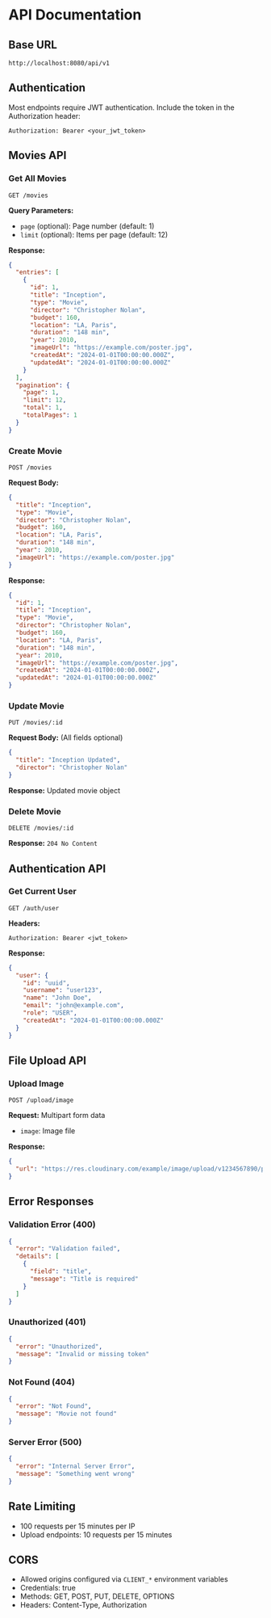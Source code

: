# API Documentation

## Base URL
```
http://localhost:8080/api/v1
```

## Authentication
Most endpoints require JWT authentication. Include the token in the Authorization header:
```
Authorization: Bearer <your_jwt_token>
```

## Movies API

### Get All Movies
```http
GET /movies
```

**Query Parameters:**
- `page` (optional): Page number (default: 1)
- `limit` (optional): Items per page (default: 12)

**Response:**
```json
{
  "entries": [
    {
      "id": 1,
      "title": "Inception",
      "type": "Movie",
      "director": "Christopher Nolan",
      "budget": 160,
      "location": "LA, Paris",
      "duration": "148 min",
      "year": 2010,
      "imageUrl": "https://example.com/poster.jpg",
      "createdAt": "2024-01-01T00:00:00.000Z",
      "updatedAt": "2024-01-01T00:00:00.000Z"
    }
  ],
  "pagination": {
    "page": 1,
    "limit": 12,
    "total": 1,
    "totalPages": 1
  }
}
```

### Create Movie
```http
POST /movies
```

**Request Body:**
```json
{
  "title": "Inception",
  "type": "Movie",
  "director": "Christopher Nolan",
  "budget": 160,
  "location": "LA, Paris",
  "duration": "148 min",
  "year": 2010,
  "imageUrl": "https://example.com/poster.jpg"
}
```

**Response:**
```json
{
  "id": 1,
  "title": "Inception",
  "type": "Movie",
  "director": "Christopher Nolan",
  "budget": 160,
  "location": "LA, Paris",
  "duration": "148 min",
  "year": 2010,
  "imageUrl": "https://example.com/poster.jpg",
  "createdAt": "2024-01-01T00:00:00.000Z",
  "updatedAt": "2024-01-01T00:00:00.000Z"
}
```

### Update Movie
```http
PUT /movies/:id
```

**Request Body:** (All fields optional)
```json
{
  "title": "Inception Updated",
  "director": "Christopher Nolan"
}
```

**Response:** Updated movie object

### Delete Movie
```http
DELETE /movies/:id
```

**Response:** `204 No Content`

## Authentication API

### Get Current User
```http
GET /auth/user
```

**Headers:**
```
Authorization: Bearer <jwt_token>
```

**Response:**
```json
{
  "user": {
    "id": "uuid",
    "username": "user123",
    "name": "John Doe",
    "email": "john@example.com",
    "role": "USER",
    "createdAt": "2024-01-01T00:00:00.000Z"
  }
}
```

## File Upload API

### Upload Image
```http
POST /upload/image
```

**Request:** Multipart form data
- `image`: Image file

**Response:**
```json
{
  "url": "https://res.cloudinary.com/example/image/upload/v1234567890/poster.jpg"
}
```

## Error Responses

### Validation Error (400)
```json
{
  "error": "Validation failed",
  "details": [
    {
      "field": "title",
      "message": "Title is required"
    }
  ]
}
```

### Unauthorized (401)
```json
{
  "error": "Unauthorized",
  "message": "Invalid or missing token"
}
```

### Not Found (404)
```json
{
  "error": "Not Found",
  "message": "Movie not found"
}
```

### Server Error (500)
```json
{
  "error": "Internal Server Error",
  "message": "Something went wrong"
}
```

## Rate Limiting
- 100 requests per 15 minutes per IP
- Upload endpoints: 10 requests per 15 minutes

## CORS
- Allowed origins configured via `CLIENT_*` environment variables
- Credentials: true
- Methods: GET, POST, PUT, DELETE, OPTIONS
- Headers: Content-Type, Authorization

